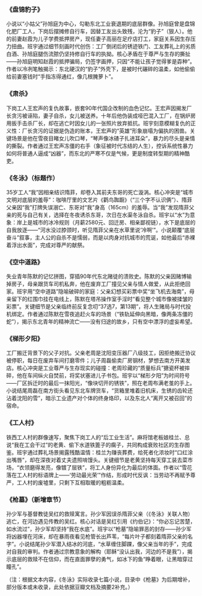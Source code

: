 
### 《盘锦豹子》  
小说以“小姑父”孙旭庭为中心，勾勒东北工业衰退期的底层群像。孙旭庭曾是盘锦化肥厂工人，下岗后摆摊修自行车，因替工友出头致残，沦为“豹子”（狠人）。他的前妻赵霞为儿子学费抵押房产，现任妻子高丽在足疗店打工，家庭关系因生存压力扭曲。班宇通过细节刻画时代创伤：工厂倒闭后的锈迹铁门、工友葬礼上的劣质白酒、孙旭庭腿伤流脓仍坚持修自行车的执拗。核心矛盾在于尊严与生存的撕扯——孙旭庭明知赵霞的抵押骗局，仍签字画押，只因“不能让孩子觉得爹是孬种”。作者以冷冽笔触揭示：东北硬汉的“豹子”外壳下，是被时代碾碎的温柔，如他偷偷给前妻塞钱时“手指冻得通红，像几根腌萝卜”。  

### 《肃杀》  
下岗工人王宏声的复仇故事，嵌套90年代国企改制的血色记忆。王宏声因揭发厂长贪污被诬陷，妻子自杀，女儿被送养。十年后他伪装成哑巴混入工厂，在锅炉房用扳手击杀厂长，却在逃亡时因女儿的一张照片放弃抵抗。班宇刻意模糊复仇的正义性：厂长贪污的证据是伪造的账本，王宏声的“英雄”形象崩塌为偏执的困兽。关键场景是他在雪夜目睹女儿吹口琴，“琴声像冰碴子扎进耳朵”，暴力的尽头是亲情的撕裂。作者通过王宏声冻僵的右手（象征被时代冻结的人生），控诉系统性暴力如何将普通人逼成“凶器”，而东北的严寒不仅是气候，更是制度转型期的精神酷吏。  

### 《冬泳》（标题作）  
35岁工人“我”因相亲结识隋菲，却卷入其前夫东哥的死亡漩涡。核心冲突是“城市文明对底层的羞辱”：咖啡厅里的文艺片《鹳鸟踟蹰》（“三个字不认识俩”）、隋菲父亲因“我”打牌失误溺亡、东哥对“我”身高（165cm）的羞辱。当“我”发现隋菲父亲的死与自己有关，选择在冬夜诱杀东哥，次日在水渠冬泳自杀。班宇以“水”为意象：岸上是城市的冰冷规则（月薪2580元、回迁房、相亲鄙视链），水下是底层的自我放逐——“河水没过脖颈时，听见隋菲父亲在水草里说‘冷啊’”。小说颠覆“底层奋斗”叙事，主人公的自杀不是懦弱，而是以肉身对抗城市的荒诞，如他最后“赤裸着浮出水面”，完成对尊严的献祭。  

### 《空中道路》  
失业青年陈默的记忆拼图，穿插90年代东北赌徒的溃败史。陈默的父亲因赌博输掉房子，母亲跟货车司机私奔，他在废弃工厂撞见父亲与情人做爱，从此拒绝回家。班宇用“空中道路”隐喻破碎的家庭：父亲幻想买彩票中奖“坐飞机去海南”，母亲留下的红围巾挂在电线上，陈默在塔吊操作室手淫时“看见整个城市像被揉皱的彩票”。关键细节是父亲临终前反复念叨“37选7，第13期”，将人生赌局与时代投机绑定。作者通过陈默在雪夜追赶火车的场景（“铁轨延伸向黑暗，像两条冻僵的蛇”），揭示东北青年的精神流亡——没有归途的故乡，只有空中漂浮的虚妄希望。  

### 《梯形夕阳》  
工厂搬迁背景下的父子对抗。父亲老周是沈阳变压器厂八级技工，因拒绝搬迁协议被停职，每日在废弃车间打磨零件；儿子周磊偷卖厂房钢材，梦想去南方开美发店。核心冲突是工业尊严与生存现实的碰撞：老周珍藏的“质量标兵”搪瓷杯被摔碎，他在车间纵火自焚前，将奖状塞进儿子书包。班宇以“梯形夕阳”为时间符号——厂区拆迁时的最后一抹阳光，“像块切开的锈铁”，照在老周布满老茧的手上。小说结尾周磊在南方街头看见东北车牌货车，“货箱里堆着旧机床，生锈的齿轮还沾着沈阳的雪”，暗示工业遗产对个体的终身烙印，以及东北人“离开又被召回”的宿命。  

### 《工人村》  
铁西工人村的群像速写，聚焦下岗工人的“后工业生活”。麻将馆老板娘桂兰、总说“我在工会干过”的老黄、偷下水道铁篦子的瘸子，共同构成衰败社区的生存图鉴。班宇通过葬礼场景揭露残酷温情：桂兰为赚丧葬费，给死者化浓妆时“口红涂出嘴唇”，却在深夜对着丈夫遗照啃馒头。关键细节是老黄坚持每天穿工装去菜市场，“衣领磨得发亮，像镀了层铁”，将工人身份异化为最后的体面。作者以“雪花落在工人村的标语牌上——‘劳动最光荣’”作结，形成时代反讽：当劳动不再赋予尊严，工人村的废墟里，只剩下互相取暖的粗粝温柔。  

### 《枪墓》（新增章节）  
孙少军与基督教徒吴红的救赎寓言。孙少军因误杀隋菲父亲（《冬泳》关联人物）逃亡，在河边遇见传教的吴红。核心对话是吴红引用《约伯记》：“你必忘记苦楚，如水流过”，孙少军却坚持“我在水底”。班宇以“枪墓”隐喻罪恶的封存——孙少军将凶器埋在河床，却在暴雨夜看见枪管长出芦苇，“每片叶子都刻着隋菲父亲的名字”。小说结尾孙少军潜入结冰的河底，“水草缠住脚踝，像父亲当年的手”，完成对自我的审判。作者通过宗教意象的解构（耶稣“没认出我，河边的不是我”），揭示底层的救赎不在信仰，而在直面罪孽的勇气，如冰下的鱼“睁着眼，让黑暗穿过瞳孔”。  

（注：根据文本内容，《冬泳》实际收录七篇小说，目录中《枪墓》为后期增补，部分版本或未收录，此处依据豆瓣文档及摘要2补充。）